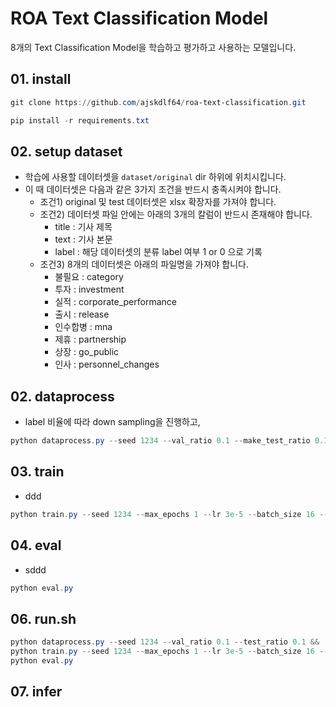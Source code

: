 # ROA Text Classification Model
8개의 Text Classification Model을 학습하고 평가하고 사용하는 모델입니다.

##  01. install
```powershell
git clone https://github.com/ajskdlf64/roa-text-classification.git
```
```powershell
pip install -r requirements.txt
```

## 02. setup dataset
- 학습에 사용할 데이터셋을 `dataset/original` dir 하위에 위치시킵니다.
- 이 때 데이터셋은 다음과 같은 3가지 조건을 반드시 충족시켜야 합니다.
  - 조건1) original 및 test 데이터셋은 xlsx 확장자를 가져야 합니다.
  - 조건2) 데이터셋 파일 안에는 아래의 3개의 칼럼이 반드시 존재해야 합니다.
     - title : 기사 제목
     - text : 기사 본문
     - label : 해당 데이터셋의 분류 label 여부 1 or 0 으로 기록
  - 조건3) 8개의 데이터셋은 아래의 파일명을 가져야 합니다.
    -  불필요 : category
    - 투자 : investment
    - 실적 : corporate_performance
    - 출시 : release
    - 인수합병 : mna
    - 제휴 : partnership
    - 상장 : go_public
    - 인사 : personnel_changes

## 02. dataprocess
- label 비율에 따라 down sampling을 진행하고, 
```powershell
python dataprocess.py --seed 1234 --val_ratio 0.1 --make_test_ratio 0.1
```

## 03. train
- ddd
```powershell
python train.py --seed 1234 --max_epochs 1 --lr 3e-5 --batch_size 16 --backbone distilbert-base-multilingual-cased
```

## 04. eval
- sddd
```powershell
python eval.py
```

## 06. run.sh
```powershell
python dataprocess.py --seed 1234 --val_ratio 0.1 --test_ratio 0.1 &&
python train.py --seed 1234 --max_epochs 1 --lr 3e-5 --batch_size 16 --backbone distilbert-base-multilingual-cased &&
python eval.py
```

## 07. infer